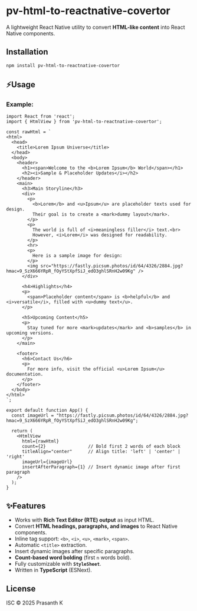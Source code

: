 # pv-html-to-reactnative-covertor

A lightweight React Native utility to convert **HTML-like content** into React Native components.

## Installation
```bash
npm install pv-html-to-reactnative-covertor
```

## ⚡Usage
### **Example:**
```tsx
import React from 'react';
import { HtmlView } from 'pv-html-to-reactnative-covertor';

const rawHtml = `
<html>
  <head>
    <title>Lorem Ipsum Universe</title>
  </head>
  <body>
    <header>
      <h1><span>Welcome to the <b>Lorem Ipsum</b> World</span></h1>
      <h2><i>Sample & Placeholder Updates</i></h2>
    </header>
    <main>
      <h3>Main Storyline</h3>
      <div>
        <p>
          <b>Lorem</b> and <u>Ipsum</u> are placeholder texts used for design. 
          Their goal is to create a <mark>dummy layout</mark>.
        </p>
        <p>
          The world is full of <i>meaningless filler</i> text.<br>
          However, <i>Lorem</i> was designed for readability.
        </p>
        <hr>
        <p>
          Here is a sample image for design:
        </p>
        <img src="https://fastly.picsum.photos/id/64/4326/2884.jpg?hmac=9_SzX666YRpR_fOyYStXpfSiJ_edO3ghlSRnH2w09Kg" />
      </div>

      <h4>Highlights</h4>
      <p>
        <span>Placeholder content</span> is <b>helpful</b> and <i>versatile</i>, filled with <u>dummy text</u>.
      </p>

      <h5>Upcoming Content</h5>
      <p>
        Stay tuned for more <mark>updates</mark> and <b>samples</b> in upcoming versions.
      </p>
    </main>

    <footer>
      <h6>Contact Us</h6>
      <p>
        For more info, visit the official <u>Lorem Ipsum</u> documentation.
      </p>
    </footer>
  </body>
</html>
`;

export default function App() {
  const imageUrl = "https://fastly.picsum.photos/id/64/4326/2884.jpg?hmac=9_SzX666YRpR_fOyYStXpfSiJ_edO3ghlSRnH2w09Kg";
  
  return (
    <HtmlView
      html={rawHtml}
      count={2}                // Bold first 2 words of each block
      titleAlign="center"      // Align title: 'left' | 'center' | 'right'
      imageUrl={imageUrl}
      insertAfterParagraph={1} // Insert dynamic image after first paragraph
    />
  );
}

```

## ✨Features
- Works with **Rich Text Editor (RTE) output** as input HTML.
- Convert **HTML headings, paragraphs, and images** to React Native components.
- Inline tag support: `<b>`, `<i>`, `<u>`, `<mark>`, `<span>`.
- Automatic `<title>` extraction.
- Insert dynamic images after specific paragraphs.
- **Count-based word bolding** (first `n` words bold).
- Fully customizable with **`StyleSheet`**.
- Written in **TypeScript** (ESNext).

## License
ISC © 2025 Prasanth K

